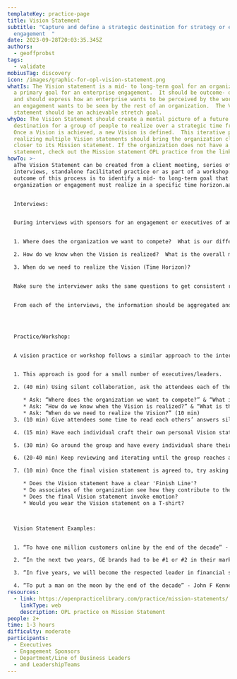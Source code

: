 ```yaml
---
templateKey: practice-page
title: Vision Statement
subtitle: "Capture and define a strategic destination for strategy or enterprise
  engagement  "
date: 2023-09-28T20:03:35.345Z
authors:
  - geoffprobst
tags:
  - validate
mobiusTag: discovery
icon: /images/graphic-for-opl-vision-statement.png
whatIs: The Vision statement is a mid- to long-term goal for an organization or
  a primary goal for an enterprise engagement.  It should be outcome- oriented
  and should express how an enterprise wants to be perceived by the world or how
  an engagement wants to be seen by the rest of an organization.  The Vision
  statement should be an achievable stretch goal.
whyDo: The Vision Statement should create a mental picture of a future
  destination for a group of people to realize over a strategic time frame. 
  Once a Vision is achieved, a new Vision is defined.  This iterative process of
  realizing multiple Vision statements should bring the organization closer and
  closer to its Mission statement. If the organization does not have a Mission
  statement, check out the Mission statement OPL practice from the links below.
howTo: >-
  aThe Vision Statement can be created from a client meeting, series of
  interviews, standalone facilitated practice or as part of a workshop. The
  outcome of this process is to identify a mid- to long-term goal that the
  organization or engagement must realize in a specific time horizon.aaaaa


  Interviews:


  During interviews with sponsors for an engagement or executives of an entity, the interviewer should focus on main concepts in crafting a Vision statement. Those concepts are addressed via the questions listed below:


  1. Where does the organization we want to compete?  What is our differentiator (Definition of Niche)? 

  2. How do we know when the Vision is realized?  What is the overall measure of success for the Vision (Stretch Goal)?

  3. When do we need to realize the Vision (Time Horizon)?


  Make sure the interviewer asks the same questions to get consistent results. Varying the questions makes it difficult to find patterns in the results. Consistency is key.


  From each of the interviews, the information should be aggregated and synthesized into one sentence to be reviewed with sponsors or executives. The Vision statement should incorporate all three components mentioned above.  Depending on the number of sponsors or executives, the review could be handled via email or a short meeting. If there are several participants, a workshop approach is most likely a better option. Results from an interview process with multiple interviewees can be used as the initial draft(s) of the Vision statement.




  Practice/Workshop:


  A﻿ vision practice or workshop follows a similar approach to the interviews. All of the main concept questions are addressed as a group. There are a couple of ways to approach this workshop.


  1. This approach is good for a small number of executives/leaders.

  2. (40 min) Using silent collaboration, ask the attendees each of the key questions. Give individuals the allotted time to write down their answers and post all answers for each question in place where everyone can view them.

     * Ask: “Where does the organization we want to compete?” & “What is our differentiator?” (15 min)
     * Ask: “How do we know when the Vision is realized?” & “What is the overall measure of success for the Vision?” (15 min)
     * Ask: “When do we need to realize the Vision?” (10 min)
  3. (10 min) Give attendees some time to read each others’ answers silently.

  4. (15 min) Have each individual craft their own personal Vision statement based on all the information shared by all team members.  Once again, remind everyone that the statement must have all three components and be concise (1 sentence).

  5. (30 min) Go around the group and have every individual share their statement.  Note which phrases are inspirational or invoke emotion.

  6. (20-40 min) Keep reviewing and iterating until the group reaches a consensus.

  7. (10 min) Once the final vision statement is agreed to, try asking these questions as a litmus test:

     * Does the Vision statement have a clear 'Finish Line'?
     * Do associates of the organization see how they contribute to the realization of the vision?
     * Does the final Vision statement invoke emotion?
     * Would you wear the Vision statement on a T-shirt?



  Vision Statement Examples:


  1. “To have one million customers online by the end of the decade” - Wells Fargo

  2. “In the next two years, GE brands had to be #1 or #2 in their markets” - Jack Welch 

  3. “In five years, we will become the respected leader in financial services with a focus on customer relationships and satisfaction, producing financial returns in the top quartile of the industry.” - financial service company

  4. “To put a man on the moon by the end of the decade” - John F Kennedy for NASA
resources:
  - link: https://openpracticelibrary.com/practice/mission-statements/
    linkType: web
    description: OPL practice on Mission Statement
people: 2+
time: 1-3 hours
difficulty: moderate
participants:
  - Executives
  - Engagement Sponsors
  - Department/Line of Business Leaders
  - and LeadershipTeams
---
```

